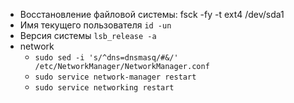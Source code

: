 * Восстановление файловой системы: fsck -fy -t ext4 /dev/sda1
* Имя текущего пользователя `id -un`
* Версия системы `lsb_release -a`
* network
   * `sudo sed -i 's/^dns=dnsmasq/#&/' /etc/NetworkManager/NetworkManager.conf` 
   * `sudo service network-manager restart`
   * `sudo service networking restart`
